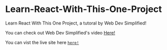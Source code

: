 # Learn-React-With-This-One-Project

Learn React With This One Project, a tutoral by  Web Dev Simplified!

You can check out Web Dev Simplified's video [Here!](https://www.youtube.com/watch?v=Rh3tobg7hEo)

You can vist the live site here [```here!```](https://sw33ws.github.io/Learn-React-With-This-One-Project/)
